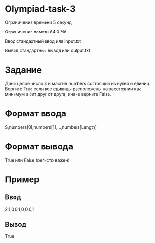 # Olympiad-task-3

Ограничение времени	5 секунд

Ограничение памяти	64.0 Мб

Ввод	стандартный ввод или input.txt

Вывод	стандартный вывод или output.txt

# Задание

Дано целое число S и массив numbers состоящий из нулей и единиц. Верните True если все единицы расположены на расстоянии как минимум s бит друг от друга, иначе верните False.

# Формат ввода

S,numbers[0],numbers[1],...,numbers[Length]

# Формат вывода

True или False (регистр важен)

# Пример

## Ввод

2,1,0,0,1,0,0,0,1

## Вывод

True
